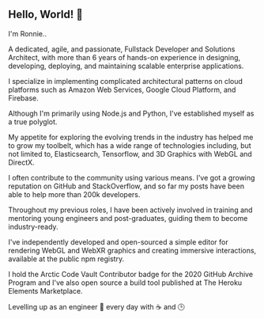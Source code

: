 ## Hello, World! 👋 

I'm Ronnie..

A dedicated, agile, and passionate, Fullstack Developer and Solutions Architect, with more than 6 years of hands-on experience in designing, developing, deploying, and maintaining scalable enterprise applications.

I specialize in implementing complicated architectural patterns on cloud platforms such as Amazon Web Services, Google Cloud Platform, and Firebase.

Although I'm primarily using Node.js and Python, I've established myself as a true polyglot.

My appetite for exploring the evolving trends in the industry has helped me to grow my toolbelt, which has a wide range of technologies including, but not limited to, Elasticsearch, Tensorflow, and 3D Graphics with WebGL and DirectX.

I often contribute to the community using various means. I've got a growing reputation on GitHub and StackOverflow, and so far my posts have been able to help more than 200k developers.

Throughout my previous roles, I have been actively involved in training and mentoring young engineers and post-graduates, guiding them to become industry-ready. 

I've independently developed and open-sourced a simple editor for rendering WebGL and WebXR graphics and creating immersive interactions, available at the public npm registry.

I hold the Arctic Code Vault Contributor badge for the 2020 GitHub Archive Program and I've also open source a build tool published at The Heroku Elements Marketplace. 

Levelling up as an engineer 🚀 every day with ☕ and 🕒
